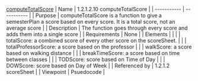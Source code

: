 [computeTotalScore](TeamTwoFiles/computeTotalScore.txt)
| Name | 1.2.1.2.10 computeTotalScore |
| ----------- | ----------- |
| Purpose | computeTotalScore is a function to give a semesterPlan a score based on every score. It is a total score, not an average score |
| Description | The function goes through every score and adds them into a single score |
| Requirements | None |
| Elements |  |
|  | totalScore: a combined score of every other score on the scoreSheet. |
|  | totalProfessorScore: a score based on the professor |
|  | walkScore: a score based on walking distance |
|  | breakTimeScore: a score based on time between classes |
|  | TODScore: score based on Time of Day |
|  | DOWScore: score based on Day of Week |
| Referenced by | 1.2.1.2 scoreSheet |
| Viewpoint | Psuedocode |
